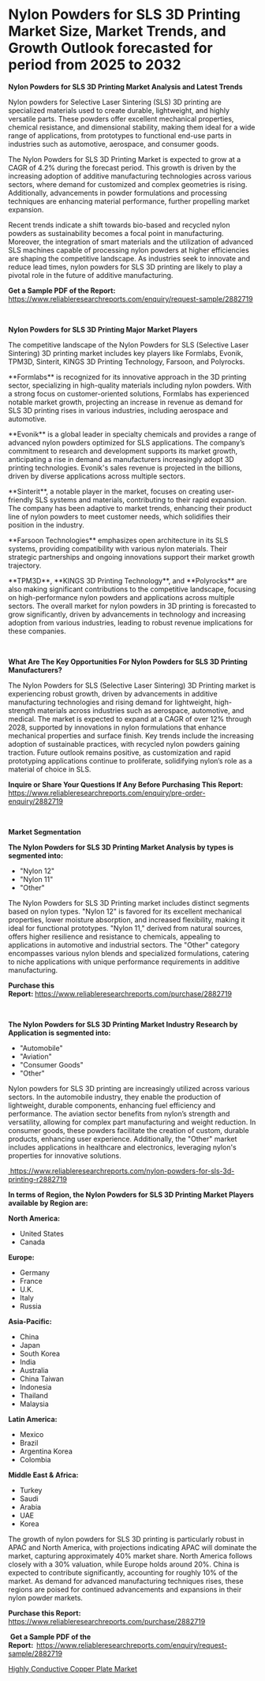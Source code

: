 <p><h1>Nylon Powders for SLS 3D Printing Market Size, Market Trends, and Growth Outlook forecasted for period from 2025 to 2032</h1></p><p><strong>Nylon Powders for SLS 3D Printing Market Analysis and Latest Trends</strong></p>
<p><p>Nylon powders for Selective Laser Sintering (SLS) 3D printing are specialized materials used to create durable, lightweight, and highly versatile parts. These powders offer excellent mechanical properties, chemical resistance, and dimensional stability, making them ideal for a wide range of applications, from prototypes to functional end-use parts in industries such as automotive, aerospace, and consumer goods. </p><p>The Nylon Powders for SLS 3D Printing Market is expected to grow at a CAGR of 4.2% during the forecast period. This growth is driven by the increasing adoption of additive manufacturing technologies across various sectors, where demand for customized and complex geometries is rising. Additionally, advancements in powder formulations and processing techniques are enhancing material performance, further propelling market expansion.</p><p>Recent trends indicate a shift towards bio-based and recycled nylon powders as sustainability becomes a focal point in manufacturing. Moreover, the integration of smart materials and the utilization of advanced SLS machines capable of processing nylon powders at higher efficiencies are shaping the competitive landscape. As industries seek to innovate and reduce lead times, nylon powders for SLS 3D printing are likely to play a pivotal role in the future of additive manufacturing.</p></p>
<p><strong>Get a Sample PDF of the Report:&nbsp;</strong> <a href="https://www.reliableresearchreports.com/enquiry/request-sample/2882719?utm_campaign=3292&utm_medium=2&utm_source=Github&utm_content=ia&utm_term=13032025&utm_id=nylon-powders-for-sls-3d-printing">https://www.reliableresearchreports.com/enquiry/request-sample/2882719</a></p>
<p>&nbsp;</p>
<p><strong>Nylon Powders for SLS 3D Printing Major Market Players</strong></p>
<p><p>The competitive landscape of the Nylon Powders for SLS (Selective Laser Sintering) 3D printing market includes key players like Formlabs, Evonik, TPM3D, Sinterit, KINGS 3D Printing Technology, Farsoon, and Polyrocks. </p><p>**Formlabs** is recognized for its innovative approach in the 3D printing sector, specializing in high-quality materials including nylon powders. With a strong focus on customer-oriented solutions, Formlabs has experienced notable market growth, projecting an increase in revenue as demand for SLS 3D printing rises in various industries, including aerospace and automotive.</p><p>**Evonik** is a global leader in specialty chemicals and provides a range of advanced nylon powders optimized for SLS applications. The company’s commitment to research and development supports its market growth, anticipating a rise in demand as manufacturers increasingly adopt 3D printing technologies. Evonik's sales revenue is projected in the billions, driven by diverse applications across multiple sectors.</p><p>**Sinterit**, a notable player in the market, focuses on creating user-friendly SLS systems and materials, contributing to their rapid expansion. The company has been adaptive to market trends, enhancing their product line of nylon powders to meet customer needs, which solidifies their position in the industry.</p><p>**Farsoon Technologies** emphasizes open architecture in its SLS systems, providing compatibility with various nylon materials. Their strategic partnerships and ongoing innovations support their market growth trajectory.</p><p>**TPM3D**, **KINGS 3D Printing Technology**, and **Polyrocks** are also making significant contributions to the competitive landscape, focusing on high-performance nylon powders and applications across multiple sectors. The overall market for nylon powders in 3D printing is forecasted to grow significantly, driven by advancements in technology and increasing adoption from various industries, leading to robust revenue implications for these companies.</p></p>
<p>&nbsp;</p>
<p><strong>What Are The Key Opportunities For Nylon Powders for SLS 3D Printing Manufacturers?</strong></p>
<p><p>The Nylon Powders for SLS (Selective Laser Sintering) 3D Printing market is experiencing robust growth, driven by advancements in additive manufacturing technologies and rising demand for lightweight, high-strength materials across industries such as aerospace, automotive, and medical. The market is expected to expand at a CAGR of over 12% through 2028, supported by innovations in nylon formulations that enhance mechanical properties and surface finish. Key trends include the increasing adoption of sustainable practices, with recycled nylon powders gaining traction. Future outlook remains positive, as customization and rapid prototyping applications continue to proliferate, solidifying nylon’s role as a material of choice in SLS.</p></p>
<p><strong>Inquire or Share Your Questions If Any Before Purchasing This Report:</strong> <a href="https://www.reliableresearchreports.com/enquiry/pre-order-enquiry/2882719?utm_campaign=3292&utm_medium=2&utm_source=Github&utm_content=ia&utm_term=13032025&utm_id=nylon-powders-for-sls-3d-printing">https://www.reliableresearchreports.com/enquiry/pre-order-enquiry/2882719</a></p>
<p>&nbsp;</p>
<p><strong>Market Segmentation</strong></p>
<p><strong>The Nylon Powders for SLS 3D Printing Market Analysis by types is segmented into:</strong></p>
<p><ul><li>"Nylon 12"</li><li>"Nylon 11"</li><li>"Other"</li></ul></p>
<p><p>The Nylon Powders for SLS 3D Printing market includes distinct segments based on nylon types. "Nylon 12" is favored for its excellent mechanical properties, lower moisture absorption, and increased flexibility, making it ideal for functional prototypes. "Nylon 11," derived from natural sources, offers higher resilience and resistance to chemicals, appealing to applications in automotive and industrial sectors. The "Other" category encompasses various nylon blends and specialized formulations, catering to niche applications with unique performance requirements in additive manufacturing.</p></p>
<p><strong>Purchase this Report:&nbsp;</strong><a href="https://www.reliableresearchreports.com/purchase/2882719?utm_campaign=3292&utm_medium=2&utm_source=Github&utm_content=ia&utm_term=13032025&utm_id=nylon-powders-for-sls-3d-printing">https://www.reliableresearchreports.com/purchase/2882719</a></p>
<p>&nbsp;</p>
<p><strong>The Nylon Powders for SLS 3D Printing Market Industry Research by Application is segmented into:</strong></p>
<p><ul><li>"Automobile"</li><li>"Aviation"</li><li>"Consumer Goods"</li><li>"Other"</li></ul></p>
<p><p>Nylon powders for SLS 3D printing are increasingly utilized across various sectors. In the automobile industry, they enable the production of lightweight, durable components, enhancing fuel efficiency and performance. The aviation sector benefits from nylon’s strength and versatility, allowing for complex part manufacturing and weight reduction. In consumer goods, these powders facilitate the creation of custom, durable products, enhancing user experience. Additionally, the "Other" market includes applications in healthcare and electronics, leveraging nylon's properties for innovative solutions.</p></p>
<p><a href="https://www.reliableresearchreports.com/nylon-powders-for-sls-3d-printing-r2882719?utm_campaign=3292&utm_medium=2&utm_source=Github&utm_content=ia&utm_term=13032025&utm_id=nylon-powders-for-sls-3d-printing">&nbsp;https://www.reliableresearchreports.com/nylon-powders-for-sls-3d-printing-r2882719</a></p>
<p><strong>In terms of Region, the Nylon Powders for SLS 3D Printing Market Players available by Region are:</strong></p>
<p>
    <p> <strong> North America: </strong>
        <ul>
            <li>United States</li>
            <li>Canada</li>
        </ul>
        </p> 
    <p> <strong> Europe: </strong>
        <ul>
            <li>Germany</li>
            <li>France</li>
            <li>U.K.</li>
            <li>Italy</li>
            <li>Russia</li>
        </ul>
        </p> 
    <p> <strong> Asia-Pacific: </strong>
        <ul>
            <li>China</li>
            <li>Japan</li>
            <li>South Korea</li>
            <li>India</li>
            <li>Australia</li>
            <li>China Taiwan</li>
            <li>Indonesia</li>
            <li>Thailand</li>
            <li>Malaysia</li>
        </ul>
        </p> 
    <p> <strong> Latin America: </strong>
        <ul>
            <li>Mexico</li>
            <li>Brazil</li>
            <li>Argentina Korea</li>
            <li>Colombia</li>
        </ul>
        </p> 
    <p> <strong> Middle East & Africa: </strong>
        <ul>
            <li>Turkey</li>
            <li>Saudi</li>
            <li>Arabia</li>
            <li>UAE</li>
            <li>Korea</li>
        </ul>
    </p>
    </p>
<p><p>The growth of nylon powders for SLS 3D printing is particularly robust in APAC and North America, with projections indicating APAC will dominate the market, capturing approximately 40% market share. North America follows closely with a 30% valuation, while Europe holds around 20%. China is expected to contribute significantly, accounting for roughly 10% of the market. As demand for advanced manufacturing techniques rises, these regions are poised for continued advancements and expansions in their nylon powder markets.</p></p>
<p><strong>Purchase this Report: </strong><a href="https://www.reliableresearchreports.com/purchase/2882719?utm_campaign=3292&utm_medium=2&utm_source=Github&utm_content=ia&utm_term=13032025&utm_id=nylon-powders-for-sls-3d-printing">https://www.reliableresearchreports.com/purchase/2882719</a></p>
<p>&nbsp;<strong>Get a Sample PDF of the Report:&nbsp;&nbsp;</strong><a href="https://www.reliableresearchreports.com/enquiry/request-sample/2882719?utm_campaign=3292&utm_medium=2&utm_source=Github&utm_content=ia&utm_term=13032025&utm_id=nylon-powders-for-sls-3d-printing">https://www.reliableresearchreports.com/enquiry/request-sample/2882719</a></p>
<p><strong></strong></p>
<p><p><a href="https://github.com/kaloyhboosh/Market-Research-Report-List-1/blob/main/highly-conductive-copper-plate-market.md?utm_campaign=3292&utm_medium=2&utm_source=Github&utm_content=ia&utm_term=13032025&utm_id=nylon-powders-for-sls-3d-printing">Highly Conductive Copper Plate Market</a></p></p>